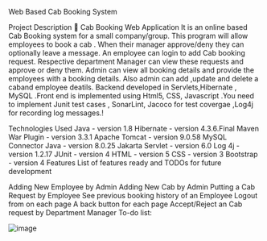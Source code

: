 Web Based Cab Booking System

Project Description
🚀 Cab Booking Web Application
It is an online based Cab Booking system for a small company/group. This program will allow employees to book a cab . When their manager approve/deny they can optionally leave a message. An employee can login to add Cab booking request. Respective department Manager can view these requests and approve or deny them. Admin can view all booking details and provide the employees with a booking details. Also admin can add ,update and delete a caband employee deatils. Backend developed in Servlets,Hibernate , MySQL .Front end is implemented using Html5, CSS, Javascript .You need to implement Junit test cases , SonarLint, Jacoco for test covergae ,Log4j for recording log messages.!

Technologies Used
Java - version 1.8
Hibernate - version 4.3.6.Final
Maven War Plugin - version 3.3.1
Apache Tomcat - version 9.0.58
MySQL Connector Java - version 8.0.25
Jakarta Servlet - version 6.0
Log 4j - version 1.2.17
JUnit - version 4
HTML - version 5
CSS - version 3
Bootstrap - version 4
Features
List of features ready and TODOs for future development

Adding New Employee by Admin
Adding New Cab by Admin
Putting a Cab Request by Employee
See previous booking history of an Employee
Logout from on each page
A back button for each page
Accept/Reject an Cab request by Department Manager
To-do list:


![image](https://user-images.githubusercontent.com/98496619/162192245-48c082bd-2514-4e66-861b-8d9bfa926618.png)

